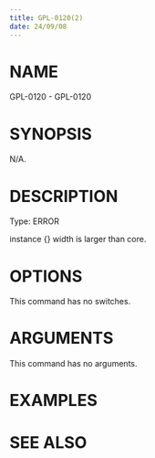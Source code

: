 ```yaml
---
title: GPL-0120(2)
date: 24/09/08
---
```


# NAME

GPL-0120 - GPL-0120

# SYNOPSIS

N/A.

# DESCRIPTION

Type: ERROR

instance {} width is larger than core.

# OPTIONS

This command has no switches.

# ARGUMENTS

This command has no arguments.

# EXAMPLES

# SEE ALSO
